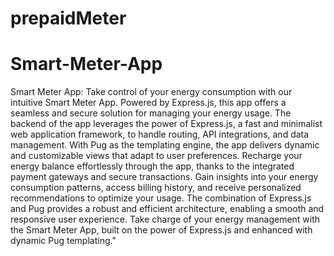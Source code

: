 ﻿# prepaidMeter
# Smart-Meter-App
Smart Meter App: Take control of your energy consumption with our intuitive Smart Meter App. Powered by Express.js, this app offers a seamless and secure solution for managing your energy usage. The backend of the app leverages the power of Express.js, a fast and minimalist web application framework, to handle routing, API integrations, and data management. With Pug as the templating engine, the app delivers dynamic and customizable views that adapt to user preferences. Recharge your energy balance effortlessly through the app, thanks to the integrated payment gateways and secure transactions. Gain insights into your energy consumption patterns, access billing history, and receive personalized recommendations to optimize your usage. The combination of Express.js and Pug provides a robust and efficient architecture, enabling a smooth and responsive user experience. Take charge of your energy management with the Smart Meter App, built on the power of Express.js and enhanced with dynamic Pug templating."
